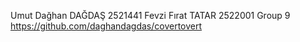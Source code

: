 Umut Dağhan DAĞDAŞ 2521441
Fevzi Fırat TATAR  2522001
Group 9
https://github.com/daghandagdas/covertovert